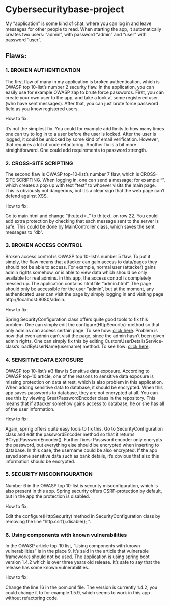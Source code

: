 # Cybersecuritybase-project

My “application” is some kind of chat, where you can log in and leave messages for other people to read. When starting the app, it automatically creates two users: “admin”, with password “admin” and “user” with password “user”.


## Flaws:
### 1.	BROKEN AUTHENTICATION
The first flaw of many in my application is broken authentication, which is OWASP top 10-list’s number 2 security flaw. 
In the application, you can easily use for example OWASP zap to brute force passwords. First, you can create your own user to the app, and take a look at some registered user (who have sent messages). After that, you can just brute force password field as you know registered users. 

How to fix: 

It’s not the simplest fix. You could for example add limits to how many times one can try to log in to a user before the user is locked. After the user is logged, it could be unlocked by some kind of email verification. However, that requires a lot of code refactoring. Another fix is a bit more straightforward. One could add requirements to password strength. 
### 2.	CROSS-SITE SCRIPTING
The second flaw is OWASP top-10-list’s number 7 flaw, which is CROSS-SITE SCRIPTING. 
When logging in, one can send a message; for example “<script>alert('test')</script>”, which creates a pop up with text “test” to whoever visits the main page. This is obviously not dangerous, but it’s a clear sign that the web page can’t defend against XSS.

How to fix:

Go to main.html and change “th:utext=..” to th:text, on row 22. You could add extra protection by checking that each message sent to the server is safe. This could be done by MainController class, which saves the sent messages to “db”.

### 3.	BROKEN ACCESS CONTROL
Broken access control is OWASP top 10-list’s number 5 flaw. To put it simply, the flaw means that attacker can gain access to data/pages they should not be able to access. For example, normal user (attacker) gains admin rights somehow, or is able to view data which should be only available for real admins. In this app, the access control is completely messed up.
The application contains html file “admin.html”. The page should only be accessible for the user “admin”, but at the moment, any authenticated user can visit the page by simply logging in and visiting page http://localhost:8080/admin. 

How to fix:

Spring SecurityConfiguration class offers quite good tools to fix this problem. One can simply edit the configure(HttpSecurity)-method so that only admins can access certain page. To see how: [click here](https://github.com/lehtoneo/cybersecuritybase/blob/master/pictures/fixAdminrights2.png). Problem is now that even admin can’t visit the page, since the admin hasn’t been given admin rights. One can simply fix this by editing CustomUserDetailsService-class’s loadByUserName(username) method. To see how: [click here](https://github.com/lehtoneo/cybersecuritybase/blob/master/pictures/fixAdminrights2.png).
### 4.	SENSITIVE DATA EXPOSURE
OWASP top 10-list’s #3 flaw is Sensitive data exposure. According to OWASP top-10 article, one of the reasons to sensitive data exposure is missing protection on data at rest, which is also problem in this application. 
When adding sensitive data to database, it should be encrypted. When this app saves passwords to database, they are not encrypted at all. You can see this by viewing GreatPasswordEncoder class in the repository. This means that if attacker somehow gains access to database, he or she has all of the user information. 

How to fix:

Again, spring offers quite easy tools to fix this. Go to SecurityConfiguration class and edit the passwordEncoder method so that it returns BCryptPasswordEncoder(). 
Further fixes: 
Password encoder only encrypts the password, but everything else should be encrypted when inserting to database. In this case, the username could be also encrypted. If the app saved some sensitive data such as bank details, it’s obvious that also this information should be encrypted.

### 5.	SECURITY MISCONFIGURATION 
Number 6 in the OWASP top 10-list is security misconfiguration, which is also present in this app.
Spring security offers CSRF-protection by default, but in the app the protection is disabled.

How to fix:

Edit the configure(HttpSecurity) method in SecurityConfiguration class by removing the line “http.csrf().disable(); “.
### 6.	Using components with known vulnerabilities
In the OWASP article top-10 list, “Using components with known vulnerabilities” is in the place 9. It’s said in the article that vulnerable frameworks should not be used.
The application is using spring boot version 1.4.2 which is over three years old release. It’s safe to say that the release has some known vulnerabilities.

How to fix:

Change the line 16 in the pom.xml file. The version is currently 1.4.2, you could change it to for example 1.5.9, which seems to work in this app without refactoring code. 
